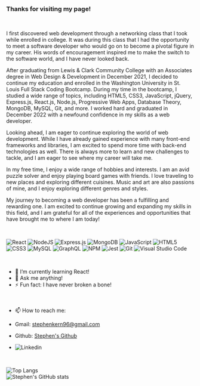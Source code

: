 ### Thanks for visiting my page!

</br>

I first discovered web development through a networking class that I took while enrolled in college. It was during this class that I had the opportunity to meet a software developer who would go on to become a pivotal figure in my career. His words of encouragement inspired me to make the switch to the software world, and I have never looked back.

After graduating from Lewis & Clark Community College with an Associates degree in Web Design & Development in December 2021, I decided to continue my education and enrolled in the Washington University in St. Louis Full Stack Coding Bootcamp. During my time in the bootcamp, I studied a wide range of topics, including HTML5, CSS3, JavaScript, jQuery, Express.js, React.js, Node.js, Progressive Web Apps, Database Theory, MongoDB, MySQL, Git, and more. I worked hard and graduated in December 2022 with a newfound confidence in my skills as a web developer.

Looking ahead, I am eager to continue exploring the world of web development. While I have already gained experience with many front-end frameworks and libraries, I am excited to spend more time with back-end technologies as well. There is always more to learn and new challenges to tackle, and I am eager to see where my career will take me.

In my free time, I enjoy a wide range of hobbies and interests. I am an avid puzzle solver and enjoy playing board games with friends. I love traveling to new places and exploring different cuisines. Music and art are also passions of mine, and I enjoy exploring different genres and styles.

My journey to becoming a web developer has been a fulfilling and rewarding one. I am excited to continue growing and expanding my skills in this field, and I am grateful for all of the experiences and opportunities that have brought me to where I am today!

</br>

![React](https://img.shields.io/badge/react-%2320232a.svg?style=for-the-badge&logo=react&logoColor=%2361DAFB)
![NodeJS](https://img.shields.io/badge/node.js-6DA55F?style=for-the-badge&logo=node.js&logoColor=white)
![Express.js](https://img.shields.io/badge/express.js-%23404d59.svg?style=for-the-badge&logo=express&logoColor=%2361DAFB)
![MongoDB](https://img.shields.io/badge/MongoDB-%234ea94b.svg?style=for-the-badge&logo=mongodb&logoColor=white)
![JavaScript](https://img.shields.io/badge/javascript-%23323330.svg?style=for-the-badge&logo=javascript&logoColor=%23F7DF1E)
![HTML5](https://img.shields.io/badge/html5-%23E34F26.svg?style=for-the-badge&logo=html5&logoColor=white)
![CSS3](https://img.shields.io/badge/css3-%231572B6.svg?style=for-the-badge&logo=css3&logoColor=white)
![MySQL](https://img.shields.io/badge/mysql-%2300f.svg?style=for-the-badge&logo=mysql&logoColor=white)
![GraphQL](https://img.shields.io/badge/-GraphQL-E10098?style=for-the-badge&logo=graphql&logoColor=white)
![NPM](https://img.shields.io/badge/NPM-%23CB3837.svg?style=for-the-badge&logo=npm&logoColor=white)
![Jest](https://img.shields.io/badge/-jest-%23C21325?style=for-the-badge&logo=jest&logoColor=white)
![Git](https://img.shields.io/badge/git-%23F05033.svg?style=for-the-badge&logo=git&logoColor=white)
![Visual Studio Code](https://img.shields.io/badge/Visual%20Studio%20Code-0078d7.svg?style=for-the-badge&logo=visual-studio-code&logoColor=white)

</br>

- 🌱 I’m currently learning React!
- 💬 Ask me anything!
- ⚡ Fun fact: I have never broken a bone!

</br>

- 📫 How to reach me: 

- Gmail: stephenkern96@gmail.com
- Github: [Stephen's Github](https://github.com/stephen-kern/)
- ![Linkedin](https://www.linkedin.com/stephenkern96)

</br>

![Top Langs](https://github-readme-stats.vercel.app/api/top-langs/?username=stephen-kern&layout=compact&langs_count=5&theme=dark)
</br>
![Stephen's GitHub stats](https://github-readme-stats.vercel.app/api?username=stephen-kern&show_icons=true&theme=dark)
